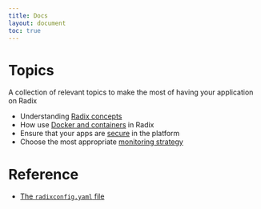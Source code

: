 ```yaml
---
title: Docs
layout: document
toc: true
---
```


# Topics

A collection of relevant topics to make the most of having your application on Radix

- Understanding [Radix concepts](docs/topic-concepts)
- How use [Docker and containers](docs/topic-docker) in Radix
- Ensure that your apps are [secure](docs/topic-security) in the platform
- Choose the most appropriate [monitoring strategy](docs/topic-monitoring)

# Reference

- [The `radixconfig.yaml` file](docs/reference-radix-config)
